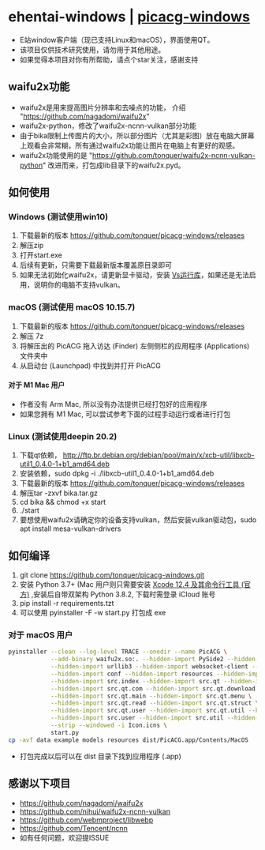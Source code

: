 # ehentai-windows | [picacg-windows](https://github.com/tonquer/picacg-windows)
- E站window客户端（现已支持Linux和macOS），界面使用QT。
- 该项目仅供技术研究使用，请勿用于其他用途。
- 如果觉得本项目对你有所帮助，请点个star关注，感谢支持

## waifu2x功能
- waifu2x是用来提高图片分辨率和去噪点的功能， 介绍 "https://github.com/nagadomi/waifu2x"
- waifu2x-python，修改了waifu2x-ncnn-vulkan部分功能
- 由于bika限制上传图片的大小，所以部分图片（尤其是彩图）放在电脑大屏幕上观看会非常糊，所有通过waifu2x功能让图片在电脑上有更好的观感。
- waifu2x功能使用的是 "https://github.com/tonquer/waifu2x-ncnn-vulkan-python" 改进而来，打包成lib目录下的waifu2x.pyd。

## 如何使用
  ### Windows (测试使用win10)
  1. 下载最新的版本 https://github.com/tonquer/picacg-windows/releases
  2. 解压zip
  3. 打开start.exe
  4. 后续有更新，只需要下载最新版本覆盖原目录即可
  5. 如果无法初始化waifu2x，请更新显卡驱动，安装 [Vs运行库](https://download.visualstudio.microsoft.com/download/pr/366c0fb9-fe05-4b58-949a-5bc36e50e370/015EDD4E5D36E053B23A01ADB77A2B12444D3FB6ECCEFE23E3A8CD6388616A16/VC_redist.x64.exe)，如果还是无法启用，说明你的电脑不支持vulkan。
  ### macOS (测试使用 macOS 10.15.7)
  1. 下载最新的版本 https://github.com/tonquer/picacg-windows/releases
  2. 解压 7z
  3. 将解压出的 PicACG 拖入访达 (Finder) 左侧侧栏的应用程序 (Applications) 文件夹中
  4. 从启动台 (Launchpad) 中找到并打开 PicACG
  #### 对于 M1 Mac 用户
  * 作者没有 Arm Mac, 所以没有办法提供已经打包好的应用程序
  * 如果您拥有 M1 Mac, 可以尝试参考下面的过程手动运行或者进行打包
  ### Linux (测试使用deepin 20.2)
  1. 下载qt依赖， http://ftp.br.debian.org/debian/pool/main/x/xcb-util/libxcb-util1_0.4.0-1+b1_amd64.deb
  2. 安装依赖，sudo dpkg -i ./libxcb-util1_0.4.0-1+b1_amd64.deb
  3. 下载最新的版本 https://github.com/tonquer/picacg-windows/releases
  4. 解压tar -zxvf bika.tar.gz 
  5. cd bika && chmod +x start
  6. ./start
  7. 要想使用waifu2x请确定你的设备支持vulkan，然后安装vulkan驱动包，sudo apt install mesa-vulkan-drivers

## 如何编译
1. git clone https://github.com/tonquer/picacg-windows.git
2. 安装 Python 3.7+ (Mac 用户则只需要安装 [Xcode 12.4 及其命令行工具 (官方)](https://developer.apple.com/download/more/?name=Xcode%2012.4) ,安装后自带双架构 Python 3.8.2, 下载时需登录 iCloud 账号
3. pip install -r requirements.tzt
4. 可以使用 pyinstaller -F -w start.py 打包成 exe
### 对于 macOS 用户
````bash
pyinstaller --clean --log-level TRACE --onedir --name PicACG \
            --add-binary waifu2x.so:. --hidden-import PySide2 --hidden-import requests \
            --hidden-import urllib3 --hidden-import websocket-client --hidden-import pillow \
            --hidden-import conf --hidden-import resources --hidden-import src \
            --hidden-import src.index --hidden-import src.qt --hidden-import src.qt.chat \
            --hidden-import src.qt.com --hidden-import src.qt.download \
            --hidden-import src.qt.main --hidden-import src.qt.menu \
            --hidden-import src.qt.read --hidden-import src.qt.struct \
            --hidden-import src.qt.user --hidden-import src.qt.util --hidden-import src.server \
            --hidden-import src.user --hidden-import src.util --hidden-import ui \
            --strip --windowed -i Icon.icns \
            start.py
cp -avf data example models resources dist/PicACG.app/Contents/MacOS
````
* 打包完成以后可以在 dist 目录下找到应用程序 (.app)

## 感谢以下项目
- https://github.com/nagadomi/waifu2x
- https://github.com/nihui/waifu2x-ncnn-vulkan
- https://github.com/webmproject/libwebp
- https://github.com/Tencent/ncnn
- 如有任何问题，欢迎提ISSUE
